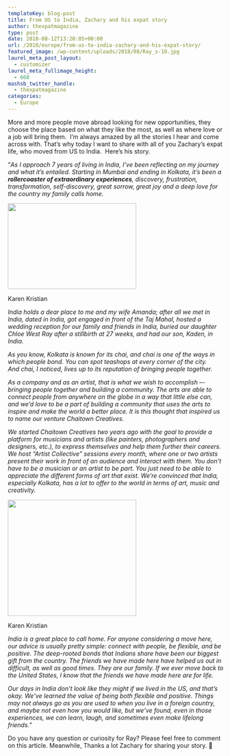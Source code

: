 ```yaml
---
templateKey: blog-post
title: From US to India, Zachary and his expat story
author: thexpatmagazine
type: post
date: 2018-08-12T13:20:05+00:00
url: /2018/europe/from-us-to-india-zachary-and-his-expat-story/
featured_image: /wp-content/uploads/2018/08/Ray_s-10.jpg
laurel_meta_post_layout:
  - customizer
laurel_meta_fullimage_height:
  - 660
mashsb_twitter_handle:
  - thexpatmagazine
categories:
  - Europe
---
```


More and more people move abroad looking for new opportunities, they choose the place based on what they like the most, as well as where love or a job will bring them.  I&#8217;m always amazed by all the stories I hear and come across with. That&#8217;s why today I want to share with all of you Zachary&#8217;s expat life, who moved from US to India.  Here&#8217;s his story.

&#8220;_As I approach 7 years of living in India, I’ve been reflecting on my journey and what it’s entailed. Starting in Mumbai and ending in Kolkata, it’s been a **rollercoaster of extraordinary experiences**, discovery, frustration, transformation, self-discovery, great sorrow, great joy and a deep love for the country my family calls home._

<div id="attachment_1088" style="width: 310px" class="wp-caption alignleft">
  <img class="wp-image-1088 size-medium" src="http://localhost/thexpatmagazine-wp/wp-content/uploads/2018/08/Ray-300x200.jpg" alt="" width="300" height="200" srcset="http://localhost/thexpatmagazine-wp/wp-content/uploads/2018/08/Ray-300x200.jpg 300w, http://localhost/thexpatmagazine-wp/wp-content/uploads/2018/08/Ray-768x512.jpg 768w, http://localhost/thexpatmagazine-wp/wp-content/uploads/2018/08/Ray.jpg 960w" sizes="(max-width: 300px) 100vw, 300px" />
  
  <p class="wp-caption-text">
    Karen Kristian
  </p>
</div>

_India holds a dear place to me and my wife Amanda; after all we met in India, dated in India, got engaged in front of the Taj Mahal, hosted a wedding reception for our family and friends in India, buried our daughter Chloe West Ray after a stillbirth at 27 weeks, and had our son, Kaden, in India._

_As you know, Kolkata is known for its chai, and chai is one of the ways in which people bond. You can spot teashops at every corner of the city. And chai, I noticed, lives up to its reputation of bringing people together._

_As a company and as an artist, that is what we wish to accomplish –- bringing people together and building a community. The arts are able to connect people from anywhere on the globe in a way that little else can, and we’d love to be a part of building a community that uses the arts to inspire and make the world a better place. It is this thought that inspired us to name our venture Chaitown Creatives._

_We started Chaitown Creatives two years ago with the goal to provide a platform for musicians and artists (like painters, photographers and designers, etc.), to express themselves and help them further their careers. We host “Artist Collective” sessions every month, where one or two artists present their work in front of an audience and interact with them. You don’t have to be a musician or an artist to be part. You just need to be able to appreciate the different forms of art that exist. We’re convinced that India, especially Kolkata, has a lot to offer to the world in terms of art, music and creativity._

<div id="attachment_1090" style="width: 310px" class="wp-caption alignleft">
  <img class="wp-image-1090 size-medium" src="http://localhost/thexpatmagazine-wp/wp-content/uploads/2018/08/travel--300x271.jpg" alt="" width="300" height="271" srcset="http://localhost/thexpatmagazine-wp/wp-content/uploads/2018/08/travel--300x271.jpg 300w, http://localhost/thexpatmagazine-wp/wp-content/uploads/2018/08/travel--768x694.jpg 768w, http://localhost/thexpatmagazine-wp/wp-content/uploads/2018/08/travel-.jpg 960w" sizes="(max-width: 300px) 100vw, 300px" />
  
  <p class="wp-caption-text">
    Karen Kristian
  </p>
</div>

_India is a great place to call home. For anyone considering a move here, our advice is usually pretty simple: connect with people, be flexible, and be positive. The deep-rooted bonds that Indians share have been our biggest gift from the country. The friends we have made here have helped us out in difficult, as well as good times. They are our family. If we ever move back to the United States, I know that the friends we have made here are for life._

_Our days in India don’t look like they might if we lived in the US, and that’s okay. We’ve learned the value of being both flexible and positive. Things may not always go as you are used to when you live in a foreign country, and maybe not even how you would like, but we’ve found, even in those experiences, we can learn, laugh, and sometimes even make lifelong friends.&#8221;_

Do you have any question or curiosity for Ray? Please feel free to comment on this article. Meanwhile, Thanks a lot Zachary for sharing your story. 🙂
